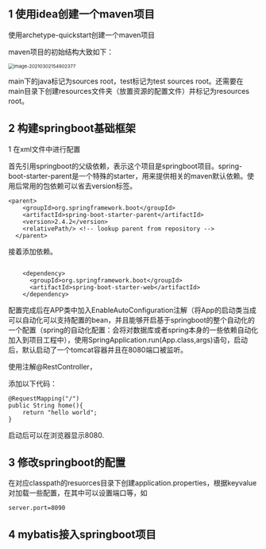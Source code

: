 ## 1 使用idea创建一个maven项目

使用archetype-quickstart创建一个maven项目

maven项目的初始结构大致如下：

<img src="C:\Users\Administrator\AppData\Roaming\Typora\typora-user-images\image-20210302154902377.png" alt="image-20210302154902377" style="zoom:67%;" />

main下的java标记为sources root，test标记为test sources root。还需要在main目录下创建resources文件夹（放置资源的配置文件）并标记为resources root。

## 2 构建springboot基础框架

1 在xml文件中进行配置

首先引用springboot的父级依赖，表示这个项目是springboot项目。spring-boot-starter-parent是一个特殊的starter，用来提供相关的maven默认依赖。使用后常用的包依赖可以省去version标签。

```
<parent>
    <groupId>org.springframework.boot</groupId>
    <artifactId>spring-boot-starter-parent</artifactId>
    <version>2.4.2</version>
    <relativePath/> <!-- lookup parent from repository -->
  </parent>
```

接着添加依赖。

```

    <dependency>
      <groupId>org.springframework.boot</groupId>
      <artifactId>spring-boot-starter-web</artifactId>
    </dependency>

```

配置完成后在APP类中加入EnableAutoConfiguration注解（将App的启动类当成可以自动化可以支持配置的bean，并且能够开启基于springboot的整个自动化的一个配置（spring的自动化配置：会将对数据库或者spring本身的一些依赖自动化加入到项目工程中），使用SpringApplication.run(App.class,args)语句，启动后，默认启动了一个tomcat容器并且在8080端口被监听。

使用注解@RestController，

添加以下代码：

```
@RequestMapping("/")
public String home(){
	return "hello world";
}
```

启动后可以在浏览器显示8080.

## 3 修改springboot的配置

在对应classpath的resuorces目录下创建application.properties，根据keyvalue对加载一些配置，在其中可以设置端口等，如

```
server.port=8090
```

## 4 mybatis接入springboot项目







